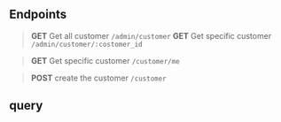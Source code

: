 ## Endpoints


> __GET__  Get all customer  `/admin/customer`
> __GET__ Get specific customer `/admin/customer/:costomer_id`

> __GET__ Get specific customer `/customer/me`


> __POST__ create the customer `/customer`






## query